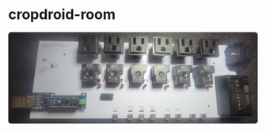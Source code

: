 # cropdroid-room

[<img src="cropdroid-room-controller.png">](https://github.com/jeremyhahn/cropdroid-room)

